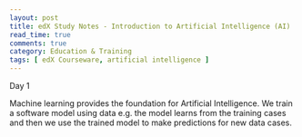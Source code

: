 ```yaml
---
layout: post
title: edX Study Notes - Introduction to Artificial Intelligence (AI)
read_time: true  
comments: true
category: Education & Training
tags: [ edX Courseware, artificial intelligence ]
---
```


Day 1

Machine learning provides the foundation for Artificial Intelligence. We train a software model using data e.g. the model learns from the training cases and then we use the trained model to make predictions for new data cases.



